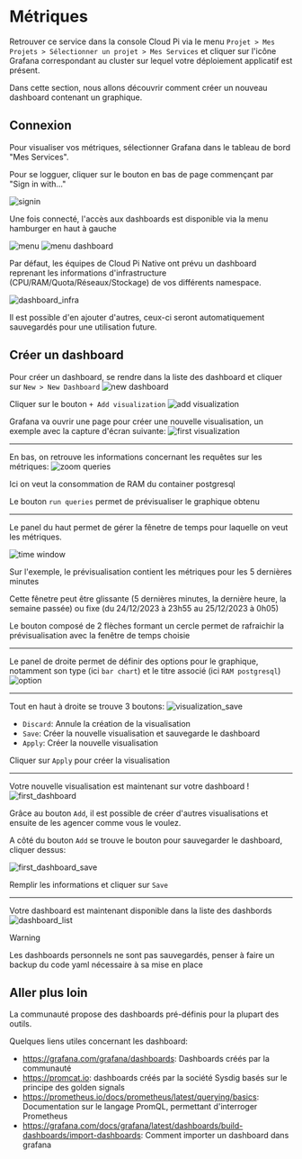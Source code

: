 # Métriques

Retrouver ce service dans la console Cloud Pi via le menu `Projet > Mes Projets > Sélectionner un projet > Mes Services` et cliquer sur l'icône Grafana correspondant au cluster sur lequel votre déploiement applicatif est présent.

Dans cette section, nous allons découvrir comment créer un nouveau dashboard contenant un graphique.

## Connexion
Pour visualiser vos métriques, sélectionner Grafana dans le tableau de bord "Mes Services".

Pour se logguer, cliquer sur le bouton en bas de page commençant par "Sign in with..."

![signin](/img/guide/grafana-sign-in.png)

Une fois connecté, l'accès aux dashboards est disponible via la menu hamburger en haut à gauche 

![menu](/img/guide/grafana_menu.png)
![menu dashboard](/img/guide/grafana_menu_dashboard.png)

Par défaut, les équipes de Cloud Pi Native ont prévu un dashboard reprenant les informations d'infrastructure (CPU/RAM/Quota/Réseaux/Stockage) de vos différents namespace.

![dashboard_infra](/img/guide/dashboard_infra.png)

Il est possible d'en ajouter d'autres, ceux-ci seront automatiquement sauvegardés pour une utilisation future.

## Créer un dashboard
Pour créer un dashboard, se rendre dans la liste des dashboard et cliquer sur `New > New Dashboard`
![new dashboard](/img/guide/grafana_new_dashboard.png)

Cliquer sur le bouton `+ Add visualization`
![add visualization](/img/guide/grafana_add_visualization.png)

Grafana va ouvrir une page pour créer une nouvelle visualisation, un exemple avec la capture d'écran suivante:
![first visualization](/img/guide/grafana_first_visualization.png)

---
En bas, on retrouve les informations concernant les requêtes sur les métriques:
![zoom queries](/img/guide/grafana_first_visualization_metrics.png)

Ici on veut la consommation de RAM du container postgresql

Le bouton `run queries` permet de prévisualiser le graphique obtenu

---
Le panel du haut permet de gérer la fênetre de temps pour laquelle on veut les métriques.

![time window](/img/guide/grafana_first_visualization_time_window.png)

Sur l'exemple, le prévisualisation contient les métriques pour les 5 dernières minutes

Cette fênetre peut être glissante (5 dernières minutes, la dernière heure, la semaine passée) ou fixe (du 24/12/2023 à 23h55 au 25/12/2023 à 0h05)

Le bouton composé de 2 flèches formant un cercle permet de rafraichir la prévisualisation avec la fenêtre de temps choisie

---
Le panel de droite permet de définir des options pour le graphique, notamment son type (ici `bar chart`) et le titre associé (ici `RAM postgresql`)
![option](/img/guide/grafana_first_visualization_option.png)


---
Tout en haut à droite se trouve 3 boutons:
![visualization_save](/img/guide/grafana_visualization_save.png)

- `Discard`: Annule la création de la visualisation
- `Save`: Créer la nouvelle visualisation et sauvegarde le dashboard
- `Apply`: Créer la nouvelle visualisation

Cliquer sur `Apply` pour créer la visualisation

---
Votre nouvelle visualisation est maintenant sur votre dashboard !
![first_dashboard](/img/guide/grafana_first_dashboard.png)

Grâce au bouton `Add`, il est possible de créer d'autres visualisations et ensuite de les agencer comme vous le voulez.

A côté du bouton `Add` se trouve le bouton pour sauvegarder le dashboard, cliquer dessus:

![first_dashboard_save](/img/guide/grafana_dashboard_save.png)

Remplir les informations et cliquer sur `Save`

---
Votre dashboard est maintenant disponible dans la liste des dashbords
![dashboard_list](/img/guide/grafana_list_dashboard_final.png)

>[!WARNING]
> Les dashboards personnels ne sont pas sauvegardés, penser à faire un backup du code yaml nécessaire à sa mise en place

## Aller plus loin
La communauté propose des dashboards pré-définis pour la plupart des outils.

Quelques liens utiles concernant les dashboard:
- <https://grafana.com/grafana/dashboards>: Dashboards créés par la communauté
- <https://promcat.io>: dashboards créés par la société Sysdig basés sur le principe des golden signals
- <https://prometheus.io/docs/prometheus/latest/querying/basics>: Documentation sur le langage PromQL, permettant d'interroger Prometheus
- <https://grafana.com/docs/grafana/latest/dashboards/build-dashboards/import-dashboards>: Comment importer un dashboard dans grafana

